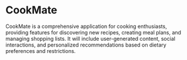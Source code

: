 # CookMate
CookMate is a comprehensive application for cooking enthusiasts, providing features for discovering new recipes, creating meal plans, and managing shopping lists. It will include user-generated content, social interactions, and personalized recommendations based on dietary preferences and restrictions.
